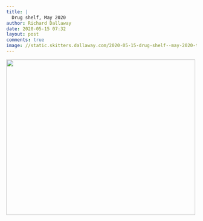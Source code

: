 ```yaml
---
title: |
  Drug shelf, May 2020
author: Richard Dallaway
date: 2020-05-15 07:32
layout: post
comments: true
image: //static.skitters.dallaway.com/2020-05-15-drug-shelf--may-2020-thumb-1-IMG_1248.jpg
---
```


<div>
        <a href="//static.skitters.dallaway.com/2020-05-15-drug-shelf--may-2020-fullsize-1-IMG_1248.jpg">
          <img src="//static.skitters.dallaway.com/2020-05-15-drug-shelf--may-2020-thumb-1-IMG_1248.jpg" width="500" height="412"/>
        </a>
      </div>



 
      